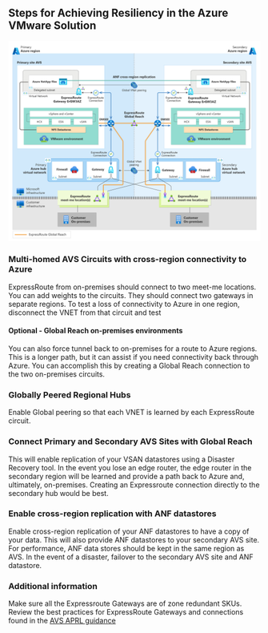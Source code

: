 ## Steps for Achieving Resiliency in the Azure VMware Solution

![Dual Region AVS](../Resiliency/dual-region-azure-netapp-highres.png)



### Multi-homed AVS Circuits with cross-region connectivity to Azure

ExpressRoute from on-premises should connect to two meet-me locations. You can add weights to the circuits. They should connect two gateways in separate regions. To test a loss of connectivity to Azure in one region, disconnect the VNET from that circuit and test

#### Optional - Global Reach on-premises environments

You can also force tunnel back to on-premises for a route to Azure regions. This is a longer path, but it can assist if you need connectivity back through Azure. You can accomplish this by creating a Global Reach connection to the two on-premises circuits. 


### Globally Peered Regional Hubs

Enable Global peering so that each VNET is learned by each ExpressRoute circuit. 

### Connect Primary and Secondary AVS Sites with Global Reach

This will enable replication of your VSAN datastores using a Disaster Recovery tool. In the event you lose an edge router, the edge router in the secondary region will be learned and provide a path back to Azure and, ultimately, on-premises. Creating an Expressroute connection directly to the secondary hub would be best. 

### Enable cross-region replication with ANF datastores

Enable cross-region replication of your ANF datastores to have a copy of your data. This will also provide ANF datastores to your secondary AVS site. For performance, ANF data stores should be kept in the same region as AVS. In the event of a disaster, failover to the secondary AVS site and ANF datastore. 

### Additional information 

Make sure all the Expressroute Gateways are of zone redundant SKUs. Review the best practices for ExpressRoute Gateways and connections found in the [AVS APRL guidance](https://azure.github.io/Azure-Proactive-Resiliency-Library-v2/azure-specialized-workloads/avs/)

